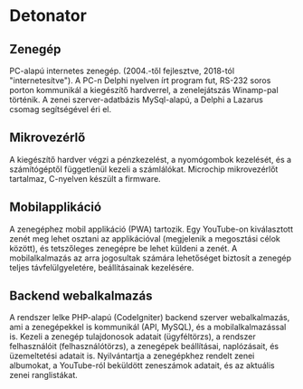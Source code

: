 # Detonator

## Zenegép
PC-alapú internetes zenegép. (2004.-től fejlesztve, 2018-tól "internetesítve"). A PC-n Delphi nyelven írt program fut, RS-232 soros porton kommunikál a kiegészítő hardverrel, a zenelejátszás Winamp-pal történik. A zenei szerver-adatbázis MySql-alapú, a Delphi a Lazarus csomag segítségével éri el.
## Mikrovezérlő
A kiegészítő hardver végzi a pénzkezelést, a nyomógombok kezelését, és a számítógéptől függetlenül kezeli a számlálókat. Microchip mikrovezérlőt tartalmaz, C-nyelven készült a firmware.
## Mobilapplikáció
A zenegéphez mobil applikáció (PWA) tartozik. Egy YouTube-on kiválasztott zenét meg lehet osztani az applikációval (megjelenik a megosztási célok között), és tetszőleges zenegépre be lehet küldeni a zenét. A mobilalkalmazás az arra jogosultak számára lehetőséget biztosít a zenegép teljes távfelülgyeletére, beállításainak kezelésére.
## Backend webalkalmazás
A rendszer lelke PHP-alapú (CodeIgniter) backend szerver webalkalmazás, ami a zenegépekkel is kommunikál (API, MySQL), és a mobilalkalmazással is. Kezeli a zenegép tulajdonosok adatait (ügyféltörzs), a rendszer felhasználóit (felhasználótörzs), a zenegépek beállításai, naplózásait, és üzemeltetési adatait is. Nyilvántartja a zenegépkhez rendelt zenei albumokat, a YouTube-ról beküldött zeneszámok adatait, és az aktuális zenei ranglistákat.
